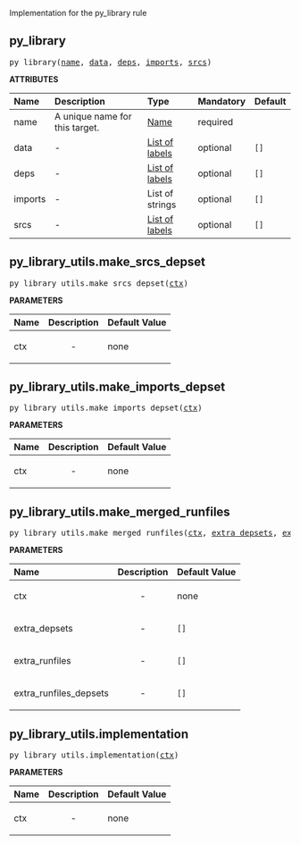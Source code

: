<!-- Generated with Stardoc: http://skydoc.bazel.build -->

Implementation for the py_library rule

<a id="py_library"></a>

## py_library

<pre>
py_library(<a href="#py_library-name">name</a>, <a href="#py_library-data">data</a>, <a href="#py_library-deps">deps</a>, <a href="#py_library-imports">imports</a>, <a href="#py_library-srcs">srcs</a>)
</pre>



**ATTRIBUTES**


| Name  | Description | Type | Mandatory | Default |
| :------------- | :------------- | :------------- | :------------- | :------------- |
| <a id="py_library-name"></a>name |  A unique name for this target.   | <a href="https://bazel.build/concepts/labels#target-names">Name</a> | required |  |
| <a id="py_library-data"></a>data |  -   | <a href="https://bazel.build/concepts/labels">List of labels</a> | optional | <code>[]</code> |
| <a id="py_library-deps"></a>deps |  -   | <a href="https://bazel.build/concepts/labels">List of labels</a> | optional | <code>[]</code> |
| <a id="py_library-imports"></a>imports |  -   | List of strings | optional | <code>[]</code> |
| <a id="py_library-srcs"></a>srcs |  -   | <a href="https://bazel.build/concepts/labels">List of labels</a> | optional | <code>[]</code> |


<a id="py_library_utils.make_srcs_depset"></a>

## py_library_utils.make_srcs_depset

<pre>
py_library_utils.make_srcs_depset(<a href="#py_library_utils.make_srcs_depset-ctx">ctx</a>)
</pre>



**PARAMETERS**


| Name  | Description | Default Value |
| :------------- | :------------- | :------------- |
| <a id="py_library_utils.make_srcs_depset-ctx"></a>ctx |  <p align="center"> - </p>   |  none |


<a id="py_library_utils.make_imports_depset"></a>

## py_library_utils.make_imports_depset

<pre>
py_library_utils.make_imports_depset(<a href="#py_library_utils.make_imports_depset-ctx">ctx</a>)
</pre>



**PARAMETERS**


| Name  | Description | Default Value |
| :------------- | :------------- | :------------- |
| <a id="py_library_utils.make_imports_depset-ctx"></a>ctx |  <p align="center"> - </p>   |  none |


<a id="py_library_utils.make_merged_runfiles"></a>

## py_library_utils.make_merged_runfiles

<pre>
py_library_utils.make_merged_runfiles(<a href="#py_library_utils.make_merged_runfiles-ctx">ctx</a>, <a href="#py_library_utils.make_merged_runfiles-extra_depsets">extra_depsets</a>, <a href="#py_library_utils.make_merged_runfiles-extra_runfiles">extra_runfiles</a>, <a href="#py_library_utils.make_merged_runfiles-extra_runfiles_depsets">extra_runfiles_depsets</a>)
</pre>



**PARAMETERS**


| Name  | Description | Default Value |
| :------------- | :------------- | :------------- |
| <a id="py_library_utils.make_merged_runfiles-ctx"></a>ctx |  <p align="center"> - </p>   |  none |
| <a id="py_library_utils.make_merged_runfiles-extra_depsets"></a>extra_depsets |  <p align="center"> - </p>   |  <code>[]</code> |
| <a id="py_library_utils.make_merged_runfiles-extra_runfiles"></a>extra_runfiles |  <p align="center"> - </p>   |  <code>[]</code> |
| <a id="py_library_utils.make_merged_runfiles-extra_runfiles_depsets"></a>extra_runfiles_depsets |  <p align="center"> - </p>   |  <code>[]</code> |


<a id="py_library_utils.implementation"></a>

## py_library_utils.implementation

<pre>
py_library_utils.implementation(<a href="#py_library_utils.implementation-ctx">ctx</a>)
</pre>



**PARAMETERS**


| Name  | Description | Default Value |
| :------------- | :------------- | :------------- |
| <a id="py_library_utils.implementation-ctx"></a>ctx |  <p align="center"> - </p>   |  none |


